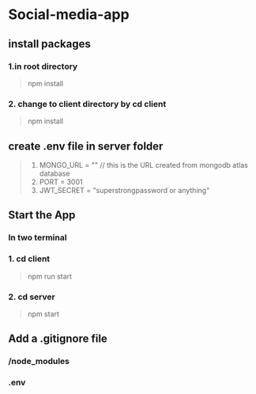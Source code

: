 # Social-media-app

## install packages
### 1.in root directory 
> npm install 
### 2. change to client directory by cd client
> npm install

## create .env file in server folder
>1. MONGO_URL = "" // this is the URL created from mongodb atlas database
>2. PORT = 3001
>3. JWT_SECRET = "superstrongpassword or anything"

## Start the App
### In two terminal
### 1. cd client
>npm run start
### 2. cd server
>npm start

## Add a .gitignore file
### /node_modules
### .env
